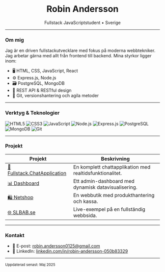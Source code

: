 <h1 align="center">Robin Andersson</h1>

<p align="center">
  Fullstack JavaScriptstudent • Sverige
</p>

---

###  Om mig
Jag är en driven fullstackutvecklare med fokus på moderna webbtekniker. Jag arbetar gärna med allt från frontend till backend. Mina styrkor ligger inom:
- 🖥️ HTML, CSS, JavaScript, React
- ⚙️ Express.js, Node.js
- 🗃️ PostgreSQL, MongoDB
- 🔄 REST API & RESTful design
- 🧩 Git, versionshantering och agila metoder

---

### Verktyg & Teknologier

![HTML5](https://img.shields.io/badge/-HTML5-E34F26?logo=html5&logoColor=white&style=flat-square)
![CSS3](https://img.shields.io/badge/-CSS3-1572B6?logo=css3&logoColor=white&style=flat-square)
![JavaScript](https://img.shields.io/badge/-JavaScript-F7DF1E?logo=javascript&logoColor=black&style=flat-square)
![Node.js](https://img.shields.io/badge/-Node.js-339933?logo=node.js&logoColor=white&style=flat-square)
![Express.js](https://img.shields.io/badge/-Express.js-000000?logo=express&logoColor=white&style=flat-square)
![PostgreSQL](https://img.shields.io/badge/-PostgreSQL-336791?logo=postgresql&logoColor=white&style=flat-square)
![MongoDB](https://img.shields.io/badge/-MongoDB-47A248?logo=mongodb&logoColor=white&style=flat-square)
![Git](https://img.shields.io/badge/-Git-F05032?logo=git&logoColor=white&style=flat-square)

---

### Projekt

| Projekt | Beskrivning |
|--------|-------------|
| [💬 Fullstack.ChatApplication](https://github.com/Burtarn/Fullstack.ChatApplication) | En komplett chattapplikation med realtidsfunktionalitet. |
| [📊 Dashboard](https://github.com/Burtarn/Dashboard) | Ett admin-dashboard med dynamisk datavisualisering. |
| [🛍️ Netshop](https://github.com/Burtarn/Netshop) | En webbutik med produkthantering och kassa. |
| [🌐 SLBAB.se](https://www.slbab.se/) | Live-exempel på en fullständig webbsida. |

---

### Kontakt

- 📧 E-post: robin.andersson0125@gmail.com  
- 💼 LinkedIn: [linkedin.com/in/robin-andersson-050b83329](https://www.linkedin.com/in/robin-andersson-050b83329)

---

<sub>Uppdaterad senast: Maj 2025</sub>
